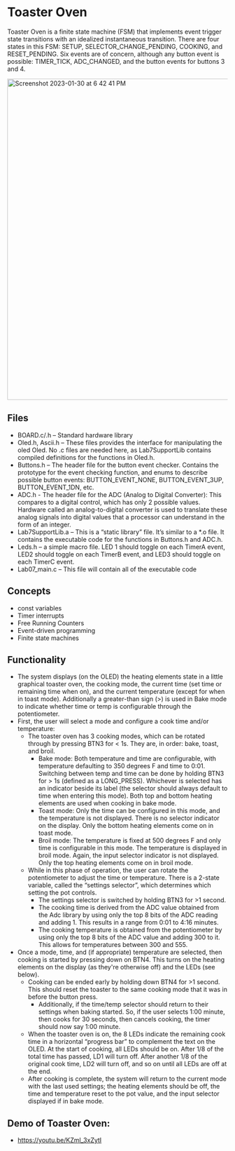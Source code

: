 # Toaster Oven
Toaster Oven is a finite state machine (FSM) that implements event trigger state transitions with an idealized instantaneous transition. There are four states in this FSM:  SETUP, SELECTOR_CHANGE_PENDING, COOKING, and RESET_PENDING.  Six events are of concern, although any button event is possible:   TIMER_TICK, ADC_CHANGED, and the button events for buttons 3 and 4.

<img width="733" alt="Screenshot 2023-01-30 at 6 42 41 PM" src="https://user-images.githubusercontent.com/52511888/215649301-62ceb6b9-ede1-42f3-8568-b4cc1625f1cb.png">

## Files 
- BOARD.c/.h – Standard hardware library 
- Oled.h, Ascii.h – These files provides the interface for manipulating the oled Oled.   No .c files are needed here, as Lab7SupportLib contains compiled definitions for the functions in Oled.h.
- Buttons.h – The header file for the button event checker. Contains the prototype for the event checking function, and enums to describe possible button events: BUTTON_EVENT_NONE, BUTTON_EVENT_3UP, BUTTON_EVENT_1DN, etc.
- ADC.h - The header file for the ADC (Analog to Digital Converter): This compares to a digital control, which has only 2 possible values. Hardware called an analog-to-digital converter is used to translate these analog signals into digital values
that a processor can understand in the form of an integer.
- Lab7SupportLib.a – This is a “static library” file.  It’s similar to a *.o file.  It contains the executable code for the functions in Buttons.h and ADC.h. 
- Leds.h – a simple macro file.  LED 1 should toggle on each TimerA event, LED2 should toggle on each TimerB event, and LED3 should toggle on each TimerC event.
- Lab07_main.c – This file will contain all of the executable code

## Concepts
- const variables
- Timer interrupts
- Free Running Counters
- Event-driven programming
- Finite state machines

## Functionality 
- The system displays (on the OLED) the heating elements state in a little graphical toaster oven, the cooking mode, the current time (set time or remaining time when on), and the current temperature (except for when in toast mode). Additionally a greater-than sign (>) is used in Bake mode to   indicate   whether   time  or   temp   is   configurable   through   the potentiometer.
- First,   the  user   will  select   a   mode  and   configure  a   cook   time   and/or temperature:
  - The   toaster   oven   has   3   cooking   modes,   which   can   be   rotated through by pressing BTN3 for < 1s. They are, in order: bake, toast, and broil.
    - Bake mode:  Both temperature and time are configurable, with temperature defaulting to 350 degrees F and time to 0:01. Switching between temp and time can be done by holding   BTN3   for   >   1s   (defined   as   a   LONG_PRESS). Whichever is selected has an indicator beside its label (the selector should always default to time when entering this mode). Both top and bottom heating elements are used when cooking in bake mode.
    - Toast mode: Only the time can be configured in this mode, and the temperature is not displayed. There is no selector indicator on the display. Only the bottom heating elements come on in toast mode.
    - Broil mode: The temperature is fixed at 500 degrees F and only time is configurable in this mode. The temperature is displayed in broil mode. Again, the input selector indicator is not displayed. Only the top heating elements come on in broil mode. 
  - While   in   this   phase   of   operation,   the   user   can   rotate   the potentiometer to adjust the time or temperature.  There is a 2-state variable, called the “settings selector”,  which determines which setting the pot controls.
    - The settings selector is switched by holding BTN3 for >1 second.
    - The cooking time is derived from the ADC value obtained from the Adc library by using only the top 8 bits of the ADC reading and adding 1.  This results in a range from 0:01 to 4:16 minutes.
    - The cooking temperature is obtained from the potentiometer by using only the top 8 bits of the ADC value and adding 300 to it. This allows for temperatures between 300 and 555.
- Once a mode, time, and (if appropriate) temperature are selected, then cooking is started by pressing down on BTN4. This turns on the heating elements on the display (as they're otherwise off) and the LEDs (see below).
  - Cooking can be ended early by holding down BTN4 for >1 second. This should reset the toaster to the same cooking mode that it was in before the button press. 
    - Additionally, if the time/temp selector should return to their settings when baking started.   So, if the user selects 1:00 minute, then cooks for 30 seconds, then cancels cooking, the timer should now say 1:00 minute.
  - When the toaster oven is on, the 8 LEDs indicate the remaining cook time in a horizontal “progress bar” to complement the text on the OLED. At the start of cooking, all LEDs should be on.  After 1/8 of the total time has passed, LD1 will turn off. After another 1/8 of the original cook time, LD2 will turn off, and so on until all LEDs are off at the end.
  - After cooking is complete, the system will return to the current mode with the last used settings; the heating elements should be off, the time and temperature reset to the pot value, and the input selector displayed if in bake mode. 

## Demo of Toaster Oven:
- https://youtu.be/KZml_3xZytI
